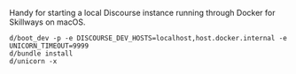 Handy for starting a local Discourse instance running through Docker for Skillways on macOS.

```
d/boot_dev -p -e DISCOURSE_DEV_HOSTS=localhost,host.docker.internal -e UNICORN_TIMEOUT=9999
d/bundle install
d/unicorn -x
```
